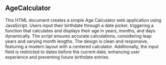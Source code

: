 ## AgeCalculator
  This HTML document creates a simple Age Calculator web application using JavaScript. Users input their birthdate through a date picker, triggering a function that calculates and displays their age in years, months, and days dynamically. The script ensures accurate calculations, considering leap years and varying month lengths. The design is clean and responsive, featuring a modern layout with a centered calculator. Additionally, the input field is restricted to dates before the current date, enhancing user experience and preventing future birthdate entries.
